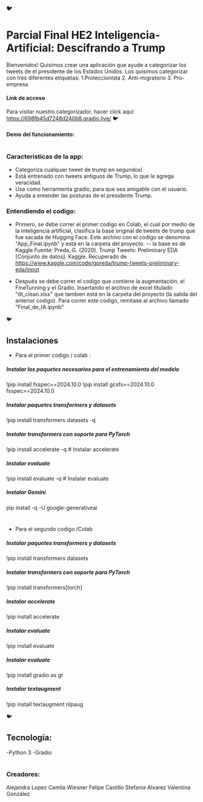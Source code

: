 #### 🐦
# Parcial Final HE2 Inteligencia-Artificial: Descifrando a Trump

Bienvenidos! Quisimos crear una aplicación que ayude a categorizar los tweets de el presidente de los Estados Unidos. Los quisimos categorizar con tres diferentes etiquetas: 1.Proteccionista 2. Anti-migratorio 3. Pro-empresa
#### Link de acceso
Para visitar nuestro categorizador, hacer click aquí:  https://698fb45d7248d240b8.gradio.live/
🐦
#### Demo del funcionamiento:
# 
 ### Caracteristicas de la app:
- Categoriza cualquier tweet de trump en segundos!
- Está entrenado con tweets antiguos de Trump, lo que le agrega veracidad.
- Usa como herramienta gradio, para que sea amigable con el usuario.
- Ayuda a entender las posturas de el presidente Trump.
### Entendiendo el codigo: 
- Primero, se debe correr el primer codigo en Colab, el cual por medio de la inteligencia artificial, clasifica la base original de tweets de trump que fue sacada de Hugging Face. Este archivo con el codigo se denomina "App_Final.ipynb" y está en la carpeta del proyecto.
 -- la base es de Kaggle Fuente: Preda, G. (2020). Trump Tweets: Preliminary EDA [Conjunto de datos]. Kaggle. Recuperado de https://www.kaggle.com/code/gpreda/trump-tweets-preliminary-eda/input

- Después se debe correr el codigo que contiene la augmentación, el FineTunning y el Gradio. Insertando el archivo de excel titulado "dt_clean.xlsx" que tambíen está en la carpeta del proyecto (la salida del anterior codigo). Para correr este codigo, remitase al archivo llamado "Final_de_IA.ipynb"

🐦
## Instalaciones
- Para el primer codigo / colab :
##### Instalar los paquetes necesarios para el entrenamiento del modelo
!pip install fsspec==2024.10.0
!pip install gcsfs==2024.10.0 fsspec==2024.10.0
##### Instalar paquetes transformers y datasets
!pip install transformers datasets -q 
##### Instalar transformers con soporte para PyTorch
!pip install accelerate -q # Instalar accelerate
##### Instalar evaluate
!pip install evaluate -q  # Instalar evaluate
##### Instalar Gemini
pip install -q -U google-generativeai
# 
- Para el segundo codigo /Colab
##### Instalar paquetes transformers y datasets
!pip install transformers datasets  
##### Instalar transformers con soporte para PyTorch
!pip install transformers[torch]  
##### Instalar accelerate
!pip install accelerate  
##### Instalar evaluate
!pip install evaluate 
##### Instalar evaluate
!pip install gradio as gr
##### Instalar textaugment
!pip install textaugment nlpaug

🐦
## Tecnología:
-Python 3 
-Gradio

# 
### Creadores: 
Alejandra Lopez
Camila Wiesner
Felipe Castillo
Stefania Alvarez
Valentina González

